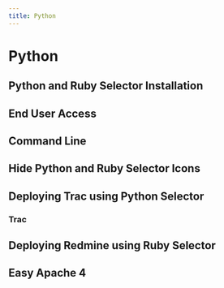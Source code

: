 ```yaml
---
title: Python
---
```


# Python

## Python and Ruby Selector Installation

## End User Access

## Command Line

## Hide Python and Ruby Selector Icons

## Deploying Trac using Python Selector

### Trac

## Deploying Redmine using Ruby Selector

## Easy Apache 4

